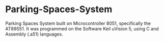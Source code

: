 # Parking-Spaces-System

Parking Spaces System built on Microcontroller 8051, specifically the AT89S51.
It was programmed on the Software Keil uVision 5, using C and Assembly (.a51) languages.
